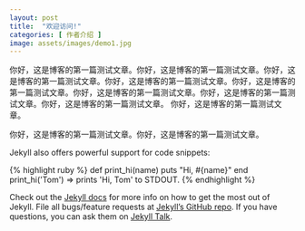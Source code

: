 ```yaml
---
layout: post
title:  "欢迎访问!"
categories: [ 作者介绍 ]
image: assets/images/demo1.jpg
---
```

你好，这是博客的第一篇测试文章。你好，这是博客的第一篇测试文章。你好，这是博客的第一篇测试文章。你好，这是博客的第一篇测试文章。你好，这是博客的第一篇测试文章。你好，这是博客的第一篇测试文章。你好，这是博客的第一篇测试文章。你好，这是博客的第一篇测试文章。
你好，这是博客的第一篇测试文章。

你好，这是博客的第一篇测试文章。你好，这是博客的第一篇测试文章。

Jekyll also offers powerful support for code snippets:

{% highlight ruby %}
def print_hi(name)
  puts "Hi, #{name}"
end
print_hi('Tom')
=> prints 'Hi, Tom' to STDOUT.
{% endhighlight %}

Check out the [Jekyll docs][jekyll-docs] for more info on how to get the most out of Jekyll. File all bugs/feature requests at [Jekyll’s GitHub repo][jekyll-gh]. If you have questions, you can ask them on [Jekyll Talk][jekyll-talk].

[jekyll-docs]: https://jekyllrb.com/docs/home
[jekyll-gh]:   https://github.com/jekyll/jekyll
[jekyll-talk]: https://talk.jekyllrb.com/
